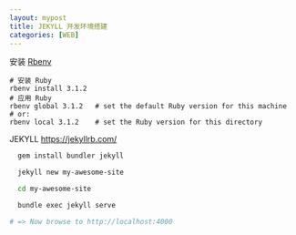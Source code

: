 ```yaml
---
layout: mypost
title: JEKYLL 开发环境搭建
categories: [WEB]
---
```




安装 [Rbenv](https://github.com/rbenv/rbenv)

```shell
# 安装 Ruby
rbenv install 3.1.2
# 应用 Ruby
rbenv global 3.1.2   # set the default Ruby version for this machine
# or:
rbenv local 3.1.2    # set the Ruby version for this directory
```



JEKYLL https://jekyllrb.com/

```bash
  gem install bundler jekyll

  jekyll new my-awesome-site

  cd my-awesome-site

  bundle exec jekyll serve

# => Now browse to http://localhost:4000


```